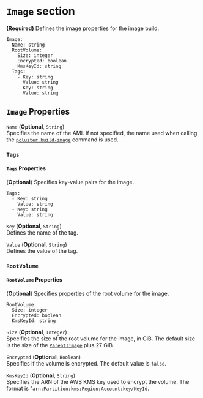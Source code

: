 # `Image` section<a name="build-Image-v3"></a>

**\(Required\)** Defines the image properties for the image build\.

```
Image:
  Name: string
  RootVolume:
    Size: integer
    Encrypted: boolean
    KmsKeyId: string
  Tags:
    - Key: string
      Value: string
    - Key: string
      Value: string
```

## `Image` Properties<a name="build-Image-v3.properties"></a>

`Name` \(**Optional**, `String`\)  
Specifies the name of the AMI\. If not specified, the name used when calling the [`pcluster build-image`](pcluster.build-image-v3.md) command is used\.

### `Tags`<a name="build-Image-v3-Tags"></a>

#### `Tags` Properties<a name="build-Image-v3-Tags.properties"></a>

\(**Optional**\) Specifies key\-value pairs for the image\.

```
Tags:
  - Key: string
    Value: string
  - Key: string
    Value: string
```

`Key` \(**Optional**, `String`\)  
Defines the name of the tag\.

`Value` \(**Optional**, `String`\)  
Defines the value of the tag\.

### `RootVolume`<a name="build-Image-v3-RootVolume"></a>

#### `RootVolume` Properties<a name="build-Image-v3-RootVolume.properties"></a>

\(**Optional**\) Specifies properties of the root volume for the image\.

```
RootVolume:
  Size: integer
  Encrypted: boolean
  KmsKeyId: string
```

`Size` \(**Optional**, `Integer`\)  
Specifies the size of the root volume for the image, in GiB\. The default size is the size of the [`ParentIImage`](Build-v3.md#yaml-build-image-Build-ParentImage) plus 27 GiB\.

`Encrypted` \(**Optional**, `Boolean`\)  
Specifies if the volume is encrypted\. The default value is `false`\.

`KmsKeyId` \(**Optional**, `String`\)  
Specifies the ARN of the AWS KMS key used to encrypt the volume\. The format is "`arn:Partition:kms:Region:Account:key/KeyId`\.